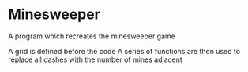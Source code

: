 # Minesweeper
A program which recreates the minesweeper game

A grid is defined before the code
A series of functions are then used to replace all dashes with the number of mines adjacent
